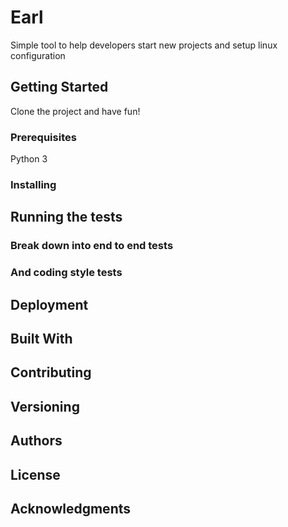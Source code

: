 # Earl

Simple tool to help developers start new projects and setup linux configuration

## Getting Started

Clone the project and have fun!

### Prerequisites

Python 3

### Installing


## Running the tests


### Break down into end to end tests


### And coding style tests


## Deployment


## Built With


## Contributing


## Versioning


## Authors


## License


## Acknowledgments


